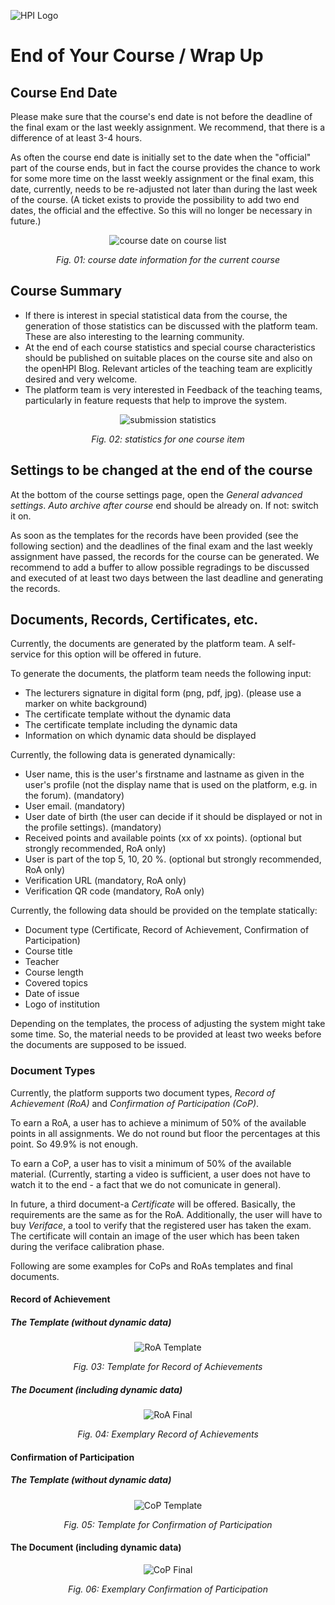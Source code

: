 ![HPI Logo](img/HPI_Logo.png)

# End of Your Course / Wrap Up

## Course End Date

Please make sure that the course's end date is not before the deadline of the final exam or the last weekly assignment. We recommend, that there is a difference of at least 3-4 hours. 

As often the course end date is initially set to the date when the "official" part of the course ends, but in fact the course provides the chance to work for some more time on the lasst weekly assignment or the final exam, this date, currently, needs to be re-adjusted not later than during the last week of the course. (A ticket exists to provide the possibility to add two end dates, the official and the effective. So this will no longer be necessary in future.)


<center>

![course date on course list](img/20/course_date.png)

*Fig. 01: course date information for the current course*
</center>

## Course Summary

 - If there is interest in special statistical data from the course, the generation of those statistics can be discussed with the platform team. These are also interesting to the learning community. 
 - At the end of each course statistics and special course characteristics should be published on suitable places on the course site and also on the openHPI Blog. Relevant articles of the teaching team are explicitly desired and very welcome.
 - The platform team is very interested in Feedback of the teaching teams, particularly in feature requests that help to improve the system.
 
<center>

![submission statistics](img/20/summary_course.png)

*Fig. 02: statistics for one course item*
</center>

## Settings to be changed at the end of the course

At the bottom of the course settings page, open the *General advanced settings*.
*Auto archive after course* end should be already on. If not: switch it on.

As soon as the templates for the records have been provided (see the following section) and the deadlines of the final exam and the last weekly assignment have passed, the records for the course can be generated. We recommend to add a buffer to allow possible regradings to be discussed and executed of at least two days between the last deadline and generating the records. 


## Documents, Records, Certificates, etc.

Currently, the documents are generated by the platform team. A self-service for this option will be offered in future.

To generate the documents, the platform team needs the following input:

 - The lecturers signature in digital form (png, pdf, jpg). (please use a marker on white background)
 - The certificate template without the dynamic data
 - The certificate template including the dynamic data
 - Information on which dynamic data should be displayed

Currently, the following data is generated dynamically:

 - User name, this is the user's firstname and lastname as given in the user's profile (not the display name that is used on the platform, e.g. in the forum). (mandatory)
 - User email. (mandatory)
 - User date of birth (the user can decide if it should be displayed or not in the profile settings). (mandatory)
 - Received points and available points (xx of xx points). (optional but strongly recommended, RoA only)
 - User is part of the top 5, 10, 20 %. (optional but strongly recommended, RoA only)
 - Verification URL (mandatory, RoA only)
 - Verification QR code (mandatory, RoA only)

Currently, the following data should be provided on the template statically:

- Document type (Certificate, Record of Achievement, Confirmation of Participation)
- Course title
- Teacher
- Course length
- Covered topics
- Date of issue
- Logo of institution

Depending on the templates, the process of adjusting the system might take some time. So, the material needs to be provided at least two weeks before the documents are supposed to be issued.

### Document Types
Currently, the platform supports two document types, *Record of Achievement (RoA)* and *Confirmation of Participation (CoP)*.

To earn a RoA, a user has to achieve a minimum of 50% of the available points in all assignments.
We do not round but floor the percentages at this point. So 49.9% is not enough.

To earn a CoP, a user has to visit a minimum of 50% of the available material. (Currently, starting a video is sufficient, a user does not have to watch it to the end - a fact that we do not comunicate in general).

In future, a third document-a *Certificate* will be offered. Basically, the requirements are the same as for the RoA. Additionally, the user will have to buy *Veriface*, a tool to verify that the registered user has taken the exam. The certificate will contain an image of the user which has been taken during the veriface calibration phase.


Following are some examples for CoPs and RoAs templates and final documents. 


#### Record of Achievement

##### The Template (without dynamic data)

<center>

![RoA Template](img/20/RoA_temp.png)

*Fig. 03: Template for Record of Achievements*
</center>

##### The Document (including dynamic data)

<center>

![RoA Final](img/20/RoA.png)

*Fig. 04: Exemplary Record of Achievements*
</center>

#### Confirmation of Participation

##### The Template (without dynamic data)

<center>

![CoP Template](img/20/CoP_temp.png)

*Fig. 05: Template for Confirmation of Participation*
</center>

#### The Document (including dynamic data)

<center>

![CoP Final](img/20/CoP.png)

*Fig. 06: Exemplary Confirmation of Participation*

</center>
